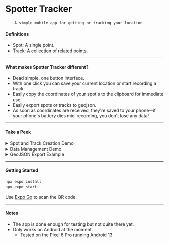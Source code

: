 # Spotter Tracker

        A simple mobile app for getting or tracking your location



#### Definitions

- Spot: A single point.
- Track: A collection of related points.

---

#### What makes Spotter Tracker different?

- Dead simple, one button interface.
- With one click you can save your current location or start recording a track.
- Easily copy the coordinates of your spot's to the clipboard for immediate use.
- Easily export spots or tracks to geojson.
- As soon as coordinates are received, they're saved to your phone--if your phone's battery dies mid-recording, you don't lose any data!

---
#### Take a Peek

<details>
  <summary>Spot and Track Creation Demo</summary>

![](https://github.com/michaelfaith84/SpotterTracker/blob/master/creation_demo.gif)
</details>

<details>
  <summary>Data Management Demo</summary>

![](https://github.com/michaelfaith84/SpotterTracker/blob/master/manage_demo.gif)
</details>

<details>
  <summary>GeoJSON Export Example</summary>

![](https://github.com/michaelfaith84/SpotterTracker/blob/master/geojson_track_example.jpg)
</details>

---

#### Getting Started

```bash
npx expo install
npx expo start
```

Use [Expo Go](https://play.google.com/store/apps/details?id=host.exp.exponent&hl=en_US&gl=US&pli=1) to scan the QR code.

---

#### Notes

- The app is done enough for testing but not quite there yet.
- Only works on Android at the moment.
  - Tested on the Pixel 6 Pro running Android 13